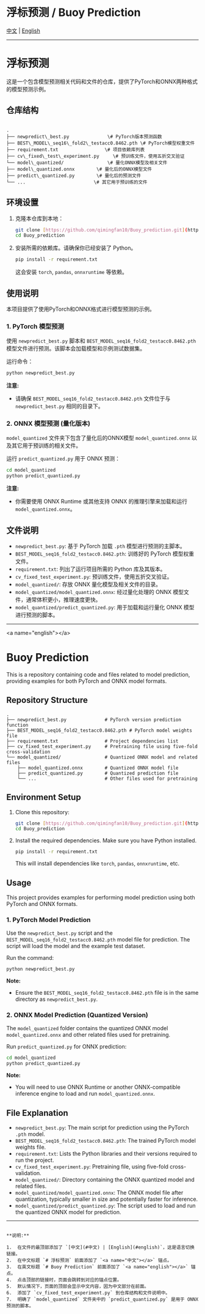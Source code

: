 # 浮标预测 / Buoy Prediction

[中文](#中文) | [English](#english)

---

<a name="中文"></a>
# 浮标预测

这是一个包含模型预测相关代码和文件的仓库，提供了PyTorch和ONNX两种格式的模型预测示例。

## 仓库结构

```

.
├── newpredict\_best.py              \# PyTorch版本预测函数
├── BEST\_MODEL\_seq16\_fold2\_testacc0.8462.pth \# PyTorch模型权重文件
├── requirement.txt                 \# 项目依赖库列表
├── cv\_fixed\_test\_experiment.py     \# 预训练文件，使用五折交叉验证
└── model\_quantized/                \# 量化ONNX模型及相关文件
├── model\_quantized.onnx        \# 量化后的ONNX模型文件
├── predict\_quantized.py        \# 量化后的预测文件
└── ...                         \# 其它用于预训练的文件

````

## 环境设置

1.  克隆本仓库到本地：
    ```bash
    git clone [https://github.com/qimingfan10/Buoy_prediction.git](https://github.com/qimingfan10/Buoy_prediction.git)
    cd Buoy_prediction
    ```
2.  安装所需的依赖库。请确保你已经安装了 Python。
    ```bash
    pip install -r requirement.txt
    ```
    这会安装 `torch`, `pandas`, `onnxruntime` 等依赖。

## 使用说明

本项目提供了使用PyTorch和ONNX格式进行模型预测的示例。

### 1. PyTorch 模型预测

使用 `newpredict_best.py` 脚本和 `BEST_MODEL_seq16_fold2_testacc0.8462.pth` 模型文件进行预测。该脚本会加载模型和示例测试数据集。

运行命令：

```bash
python newpredict_best.py
````

**注意:**

  * 请确保 `BEST_MODEL_seq16_fold2_testacc0.8462.pth` 文件位于与 `newpredict_best.py` 相同的目录下。

### 2\. ONNX 模型预测 (量化版本)

`model_quantized` 文件夹下包含了量化后的ONNX模型 `model_quantized.onnx` 以及其它用于预训练的相关文件。

运行 `predict_quantized.py` 用于 ONNX 预测：

```bash
cd model_quantized
python predict_quantized.py
```

**注意:**

  * 你需要使用 ONNX Runtime 或其他支持 ONNX 的推理引擎来加载和运行 `model_quantized.onnx`。

## 文件说明

  * `newpredict_best.py`: 基于 PyTorch 加载 `.pth` 模型进行预测的主脚本。
  * `BEST_MODEL_seq16_fold2_testacc0.8462.pth`: 训练好的 PyTorch 模型权重文件。
  * `requirement.txt`: 列出了运行项目所需的 Python 库及其版本。
  * `cv_fixed_test_experiment.py`: 预训练文件，使用五折交叉验证。
  * `model_quantized/`: 存放 ONNX 量化模型及相关文件的目录。
  * `model_quantized/model_quantized.onnx`: 经过量化处理的 ONNX 模型文件，通常体积更小，推理速度更快。
  * `model_quantized/predict_quantized.py`: 用于加载和运行量化 ONNX 模型进行预测的脚本。

-----

\<a name="english"\>\</a\>

# Buoy Prediction

This is a repository containing code and files related to model prediction, providing examples for both PyTorch and ONNX model formats.

## Repository Structure

```
.
├── newpredict_best.py              # PyTorch version prediction function
├── BEST_MODEL_seq16_fold2_testacc0.8462.pth # PyTorch model weights file
├── requirement.txt                 # Project dependencies list
├── cv_fixed_test_experiment.py     # Pretraining file using five-fold cross-validation
└── model_quantized/                # Quantized ONNX model and related files
    ├── model_quantized.onnx        # Quantized ONNX model file
    ├── predict_quantized.py        # Quantized prediction file
    └── ...                         # Other files used for pretraining
```

## Environment Setup

1.  Clone this repository:
    ```bash
    git clone [https://github.com/qimingfan10/Buoy_prediction.git](https://github.com/qimingfan10/Buoy_prediction.git)
    cd Buoy_prediction
    ```
2.  Install the required dependencies. Make sure you have Python installed.
    ```bash
    pip install -r requirement.txt
    ```
    This will install dependencies like `torch`, `pandas`, `onnxruntime`, etc.

## Usage

This project provides examples for performing model prediction using both PyTorch and ONNX formats.

### 1\. PyTorch Model Prediction

Use the `newpredict_best.py` script and the `BEST_MODEL_seq16_fold2_testacc0.8462.pth` model file for prediction. The script will load the model and the example test dataset.

Run the command:

```bash
python newpredict_best.py
```

**Note:**

  * Ensure the `BEST_MODEL_seq16_fold2_testacc0.8462.pth` file is in the same directory as `newpredict_best.py`.

### 2\. ONNX Model Prediction (Quantized Version)

The `model_quantized` folder contains the quantized ONNX model `model_quantized.onnx` and other related files used for pretraining.

Run `predict_quantized.py` for ONNX prediction:

```bash
cd model_quantized
python predict_quantized.py
```

**Note:**

  * You will need to use ONNX Runtime or another ONNX-compatible inference engine to load and run `model_quantized.onnx`.

## File Explanation

  * `newpredict_best.py`: The main script for prediction using the PyTorch `.pth` model.
  * `BEST_MODEL_seq16_fold2_testacc0.8462.pth`: The trained PyTorch model weights file.
  * `requirement.txt`: Lists the Python libraries and their versions required to run the project.
  * `cv_fixed_test_experiment.py`: Pretraining file, using five-fold cross-validation.
  * `model_quantized/`: Directory containing the ONNX quantized model and related files.
  * `model_quantized/model_quantized.onnx`: The ONNX model file after quantization, typically smaller in size and potentially faster for inference.
  * `model_quantized/predict_quantized.py`: The script used to load and run the quantized ONNX model for prediction.

-----

```

**说明:**

1.  在文件的最顶部添加了 `[中文](#中文) | [English](#english)`，这是语言切换链接。
2.  在中文标题 `# 浮标预测` 前面添加了 `<a name="中文"></a>` 锚点。
3.  在英文标题 `# Buoy Prediction` 前面添加了 `<a name="english"></a>` 锚点。
4.  点击顶部的链接时，页面会跳转到对应的锚点位置。
5.  默认情况下，页面的顶部会显示中文内容，因为中文部分在前面。
6.  添加了 `cv_fixed_test_experiment.py` 到仓库结构和文件说明中。
7.  明确了 `model_quantized` 文件夹中的 `predict_quantized.py` 是用于 ONNX 预测的脚本。
